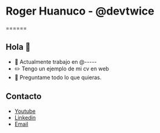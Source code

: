 # Roger Huanuco - @devtwice
======

## Hola 👋

- :rocket: Actualmente trabajo en @-----
- :pencil2: Tengo un ejemplo de mi cv en web
- :thought_balloon: Preguntame todo lo que quieras.

## Contacto

- [Youtube](https://www.youtube.com/channel/UCiL72QoLRm6qeGzMW20tBPw)
- [Linkedin](https://www.linkedin.com/in/roger-huanuco-huachaca-8336981b1/)
- [Email](roger.dev.twice@gmail.com)


